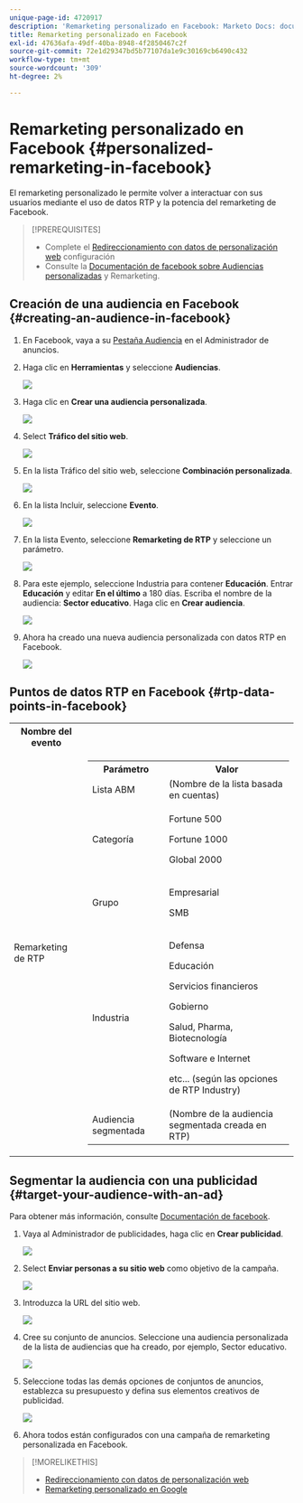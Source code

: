```yaml
---
unique-page-id: 4720917
description: 'Remarketing personalizado en Facebook: Marketo Docs: documentación del producto'
title: Remarketing personalizado en Facebook
exl-id: 47636afa-49df-40ba-8948-4f2850467c2f
source-git-commit: 72e1d29347bd5b77107da1e9c30169cb6490c432
workflow-type: tm+mt
source-wordcount: '309'
ht-degree: 2%

---
```


# Remarketing personalizado en Facebook {#personalized-remarketing-in-facebook}

El remarketing personalizado le permite volver a interactuar con sus usuarios mediante el uso de datos RTP y la potencia del remarketing de Facebook.

>[!PREREQUISITES]
>
>* Complete el [Redireccionamiento con datos de personalización web](/help/marketo/product-docs/web-personalization/website-retargeting/retargeting-with-web-personalization-data.md) configuración
>* Consulte la [](https://developers.facebook.com/docs/ads-for-websites/website-custom-audiences/getting-started#install-the-pixel) [Documentación de facebook sobre Audiencias personalizadas](https://developers.facebook.com/docs/ads-for-websites/website-custom-audiences/getting-started#install-the-pixel) y Remarketing.


## Creación de una audiencia en Facebook {#creating-an-audience-in-facebook}

1. En Facebook, vaya a su [Pestaña Audiencia](https://www.facebook.com/ads/audience_manager) en el Administrador de anuncios.

1. Haga clic en **Herramientas** y seleccione **Audiencias**.

   ![](assets/one-1.png)

1. Haga clic en **Crear una audiencia personalizada**.

   ![](assets/two-1.png)

1. Select **Tráfico del sitio web**.

   ![](assets/image2015-1-19-16-3a32-3a2.png)

1. En la lista Tráfico del sitio web, seleccione **Combinación personalizada**.

   ![](assets/image2015-1-19-16-3a33-3a21.png)

1. En la lista Incluir, seleccione **Evento**.

   ![](assets/image2015-1-19-16-3a34-3a9.png)

1. En la lista Evento, seleccione **Remarketing de RTP** y seleccione un parámetro.

   ![](assets/image2015-1-19-16-3a52-3a29.png)

1. Para este ejemplo, seleccione Industria para contener **Educación**. Entrar **Educación** y editar **En el último** a 180 días. Escriba el nombre de la audiencia: **Sector educativo**. Haga clic en **Crear audiencia**.

   ![](assets/image2015-1-19-16-3a56-3a15.png)

1. Ahora ha creado una nueva audiencia personalizada con datos RTP en Facebook.

   ![](assets/image2015-1-19-16-3a59-3a2.png)

## Puntos de datos RTP en Facebook {#rtp-data-points-in-facebook}

<table> 
 <tbody> 
  <tr> 
   <th>Nombre del evento</th> 
   <th> </th> 
  </tr> 
  <tr> 
   <td>Remarketing de RTP</td> 
   <td> 
    <div> 
     <table> 
      <tbody> 
       <tr> 
        <th>Parámetro</th> 
        <th>Valor</th> 
       </tr> 
       <tr> 
        <td>Lista ABM</td> 
        <td>(Nombre de la lista basada en cuentas)</td> 
       </tr> 
       <tr> 
        <td colspan="1">Categoría</td> 
        <td colspan="1"><p>Fortune 500</p><p>Fortune 1000</p><p>Global 2000</p></td> 
       </tr> 
       <tr> 
        <td colspan="1">Grupo</td> 
        <td colspan="1"><p>Empresarial</p><p>SMB</p></td> 
       </tr> 
       <tr> 
        <td>Industria</td> 
        <td><p>Defensa</p><p>Educación</p><p>Servicios financieros</p><p>Gobierno</p><p>Salud, Pharma, Biotecnología</p><p>Software e Internet</p><p>etc... (según las opciones de RTP Industry)</p></td> 
       </tr> 
       <tr> 
        <td colspan="1">Audiencia segmentada</td> 
        <td colspan="1">(Nombre de la audiencia segmentada creada en RTP)</td> 
       </tr> 
      </tbody> 
     </table> 
    </div></td> 
  </tr> 
 </tbody> 
</table>

## Segmentar la audiencia con una publicidad {#target-your-audience-with-an-ad}

Para obtener más información, consulte [Documentación de facebook](https://developers.facebook.com/docs/ads-for-websites/website-custom-audiences/getting-started#target-your-audience).

1. Vaya al Administrador de publicidades, haga clic en **Crear publicidad**.

   ![](assets/image2015-1-19-17-3a10-3a19.png)

1. Select **Enviar personas a su sitio web** como objetivo de la campaña.

   ![](assets/image2015-1-19-17-3a11-3a20.png)

1. Introduzca la URL del sitio web.

   ![](assets/image2015-1-19-17-3a12-3a39.png)

1. Cree su conjunto de anuncios. Seleccione una audiencia personalizada de la lista de audiencias que ha creado, por ejemplo, Sector educativo.

   ![](assets/image2015-1-19-17-3a18-3a13.png)

1. Seleccione todas las demás opciones de conjuntos de anuncios, establezca su presupuesto y defina sus elementos creativos de publicidad.

   ![](assets/image2015-1-19-17-3a19-3a25.png)

1. Ahora todos están configurados con una campaña de remarketing personalizada en Facebook.

>[!MORELIKETHIS]
>
>* [Redireccionamiento con datos de personalización web](/help/marketo/product-docs/web-personalization/website-retargeting/retargeting-with-web-personalization-data.md)
>* [Remarketing personalizado en Google](/help/marketo/product-docs/web-personalization/website-retargeting/personalized-remarketing-in-google.md)

